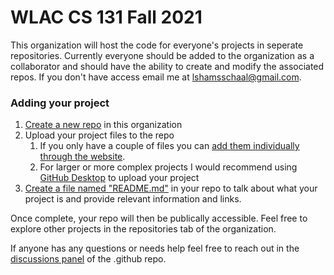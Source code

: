 # WLAC CS 131 Fall 2021

This organization will host the code for everyone's projects in seperate repositories. Currently everyone should be added to the organization as a collaborator and should have the ability to create and modify the associated repos. If you don't have access email me at [lshamsschaal@gmail.com](mailto:lshamsschaal@gmail.com?subject=CS%20131%20Add%20Collaborator).

### Adding your project

1. [Create a new repo](https://github.com/organizations/WLAC-CS131-Fall-2021/repositories/new) in this organization
2. Upload your project files to the repo
    1. If you only have a couple of files you can [add them individually through the website](https://docs.github.com/en/repositories/working-with-files/managing-files/adding-a-file-to-a-repository).
    2. For larger or more complex projects I would recommend using [GitHub Desktop](https://desktop.github.com/) to upload your project
3. [Create a file named "README.md"](https://docs.github.com/en/repositories/managing-your-repositorys-settings-and-features/customizing-your-repository/about-readmes) in your repo to talk about what your project is and provide relevant information and links.

Once complete, your repo will then be publically accessible. Feel free to explore other projects in the repositories tab of the organization.

If anyone has any questions or needs help feel free to reach out in the [discussions panel](https://github.com/WLAC-CS131-Fall-2021/.github/discussions) of the .github repo.
